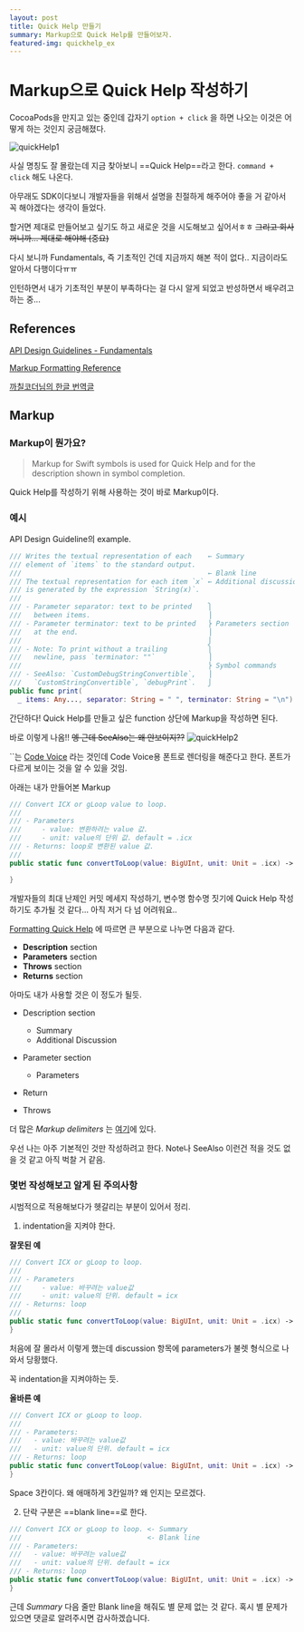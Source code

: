 ```yaml
---
layout: post
title: Quick Help 만들기
summary: Markup으로 Quick Help를 만들어보자.
featured-img: quickhelp_ex
---
```

# Markup으로 Quick Help 작성하기

CocoaPods을 만지고 있는 중인데 갑자기 `option + click` 을 하면 나오는 이것은 어떻게 하는 것인지 궁금해졌다.

![quickHelp1](https://user-images.githubusercontent.com/29784606/53893181-07ed8700-4071-11e9-8ec5-06a1142a573f.png)

사실 명칭도 잘 몰랐는데 지금 찾아보니 ==Quick Help==라고 한다.  `command + click` 해도 나온다.

아무래도 SDK이다보니 개발자들을 위해서 설명을 친절하게 해주어야 좋을 거 같아서 꼭 해야겠다는 생각이 들었다.

할거면 제대로 만들어보고 싶기도 하고 새로운 것을 시도해보고 싶어서ㅎㅎ  ~~그리고 회사꺼니까…  제대로 해야해 (중요)~~

다시 보니까 Fundamentals, 즉 기초적인 건데 지금까지 해본 적이 없다.. 지금이라도 알아서 다행이다ㅠㅠ

인턴하면서 내가 기초적인 부분이 부족하다는 걸 다시 알게 되었고 반성하면서 배우려고 하는 중...

## References
[API Design Guidelines - Fundamentals](https://swift.org/documentation/api-design-guidelines/#fundamentals)

[Markup Formatting Reference](https://developer.apple.com/library/archive/documentation/Xcode/Reference/xcode_markup_formatting_ref/index.html#//apple_ref/doc/uid/TP40016497-CH2-SW1)

[까칠코더님의 한글 번역글](https://kka7.tistory.com/37) 



## Markup

### Markup이 뭔가요?

> Markup for Swift symbols is used for Quick Help and for the description shown in symbol completion.

Quick Help를 작성하기 위해 사용하는 것이 바로 Markup이다.

### 예시
API Design Guideline의 example.

```swift
/// Writes the textual representation of each    ← Summary
/// element of `items` to the standard output.
///                                              ← Blank line
/// The textual representation for each item `x` ← Additional discussion
/// is generated by the expression `String(x)`.
///
/// - Parameter separator: text to be printed    ⎫
///   between items.                             ⎟
/// - Parameter terminator: text to be printed   ⎬ Parameters section
///   at the end.                                ⎟
///                                              ⎭
/// - Note: To print without a trailing          ⎫
///   newline, pass `terminator: ""`             ⎟
///                                              ⎬ Symbol commands
/// - SeeAlso: `CustomDebugStringConvertible`,   ⎟
///   `CustomStringConvertible`, `debugPrint`.   ⎭
public func print(
  _ items: Any..., separator: String = " ", terminator: String = "\n")
```

간단하다! Quick Help를 만들고 싶은 function 상단에 Markup을 작성하면 된다.

바로 이렇게 나옴!! ~~엥 근데 SeeAlso는 왜 안보이지??~~
![quickHelp2](https://user-images.githubusercontent.com/29784606/53893182-07ed8700-4071-11e9-8714-282448af5277.png)

``는 [Code Voice](https://developer.apple.com/library/archive/documentation/Xcode/Reference/xcode_markup_formatting_ref/Code.html#//apple_ref/doc/uid/TP40016497-CH16-SW1) 라는 것인데 Code Voice용 폰트로 렌더링을 해준다고 한다. 폰트가 다르게 보이는 것을 알 수 있을 것임.


아래는 내가 만들어본 Markup

```swift
/// Convert ICX or gLoop value to loop.
///
/// - Parameters
///     - value: 변환하려는 value 값.
///     - unit: value의 단위 값. default = .icx
/// - Returns: loop로 변환된 value 값.
/// 
public static func convertToLoop(value: BigUInt, unit: Unit = .icx) -> BigUInt {

}
```

개발자들의 최대 난제인 커밋 메세지 작성하기, 변수명 함수명 짓기에 Quick Help 작성하기도 추가될 것 같다… 아직 저거 다 넘 어려워요..



[Formatting Quick Help](https://developer.apple.com/library/archive/documentation/Xcode/Reference/xcode_markup_formatting_ref/SymbolDocumentation.html#//apple_ref/doc/uid/TP40016497-CH51-SW13) 에 따르면 큰 부분으로 나누면 다음과 같다.

- **Description** section
- **Parameters** section
- **Throws** section
- **Returns** section


아마도 내가 사용할 것은 이 정도가 될듯. 

- Description section
  - Summary
  - Additional Discussion

- Parameter section
  - Parameters
- Return 
- Throws

더 많은 *Markup delimiters* 는 [여기](https://developer.apple.com/library/archive/documentation/Xcode/Reference/xcode_markup_formatting_ref/MarkupFunctionality.html#//apple_ref/doc/uid/TP40016497-CH54-SW1)에 있다.

우선 나는 아주 기본적인 것만 작성하려고 한다. Note나 SeeAlso 이런건 적을 것도 없을 것 같고 아직 벅찰 거 같음.

### 몇번 작성해보고 알게 된 주의사항 
시범적으로 적용해보다가 헷갈리는 부분이 있어서 정리.

1. indentation을 지켜야 한다.

**잘못된 예**

```swift
/// Convert ICX or gLoop to loop.
/// 
/// - Parameters
///     - value: 바꾸려는 value값
///     - unit: value의 단위. default = icx
/// - Returns: loop
/// 
public static func convertToLoop(value: BigUInt, unit: Unit = .icx) -> BigUInt {
}
```

처음에 잘 몰라서 이렇게 했는데 discussion 항목에 parameters가 불렛 형식으로 나와서 당황했다.

꼭 indentation을 지켜야하는 듯.

**올바른 예**

```swift
/// Convert ICX or gLoop to loop.
///
/// - Parameters:
///   - value: 바꾸려는 value값
///   - unit: value의 단위. default = icx
/// - Returns: loop
public static func convertToLoop(value: BigUInt, unit: Unit = .icx) -> BigUInt {
}
```
Space 3칸이다. 왜 애매하게 3칸일까? 왜 인지는 모르겠다.

2. 단락 구분은  ==blank line==로 한다.

```swift
/// Convert ICX or gLoop to loop. <- Summary
///								  <- Blank line
/// - Parameters:
///   - value: 바꾸려는 value값
///   - unit: value의 단위. default = icx
/// - Returns: loop
public static func convertToLoop(value: BigUInt, unit: Unit = .icx) -> BigUInt {
}
```

근데 *Summary* 다음 줄만 Blank line을 해줘도 별 문제 없는 것 같다. 혹시 별 문제가 있으면 댓글로 알려주시면 감사하겠습니다.